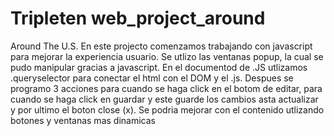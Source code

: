 # Tripleten web_project_around

Around The U.S.
En este projecto comenzamos trabajando con javascript para mejorar la experiencia usuario. Se utlizo las ventanas popup, la cual se pudo manipular gracias a javascript. En el documentod de .JS utlizamos .queryselector para conectar el html con el DOM y el .js. Despues se programo 3 acciones para cuando se haga click en el botom de editar, para cuando se haga click en guardar y este guarde los cambios asta actualizar y por ultimo el boton close (x).
Se podria mejorar con el contenido utlizando botones y ventanas mas dinamicas
